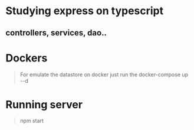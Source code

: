 # Studying express on typescript

## controllers, services, dao..


# Dockers
> For emulate the datastore on docker just run the docker-compose up --d

# Running server
> npm start
